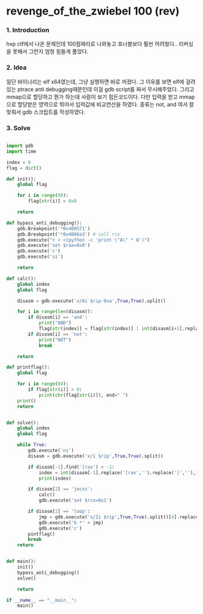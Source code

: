 revenge_of_the_zwiebel 100 (rev)
=============

### 1. Introduction

hxp ctf에서 나온 문제인데 100점짜리로 나와놓고 포너블보다 훨씬 어려웠다.. 리버싱을 못해서 그런지 엄청 힘들게 풀었다. 

### 2. Idea

일단 바이너리는 elf x64였는데, 그냥 실행하면 바로 꺼졌다. 그 이유를 보면 elf에 걸려있는 ptrace anti debugging때문인데 이걸 gdb script를 짜서 무시해주었다.
그리고 mmap으로 할당하고 뭔가 하는데 사람이 보기 힘든코드이다. 다만 입력을 받고 mmap으로 할당받은 영역으로 뛰어서 입력값에 비교연산을 하였다. 종류는 not, and 여서 잘 맞춰서 gdb 스크립트를 작성하였다.

### 3. Solve
``` python

import gdb
import time

index = 0
flag = dict()

def init():
	global flag

	for i in range(80):
		flag[str(i)] = 0x0

	return

def bypass_anti_debugging():
	gdb.Breakpoint('*0x400571')
	gdb.Breakpoint('*0x4006a3') # call rcx
	gdb.execute("r < <(python -c 'print \"A\" * 8')")
	gdb.execute('set $rax=0x0')
	gdb.execute('c')
	gdb.execute('si')

	return

def calc():
	global index
	global flag

	disasm = gdb.execute('x/6i $rip-0xa',True,True).split()

	for i in range(len(disasm)):
		if disasm[i] == 'and':
			print("AND")
			flag[str(index)] = flag[str(index)] | int(disasm[i+1].replace('cl,',''),16)
		if disasm[i] == 'not':
			print("NOT")
			break

	return

def printflag():
	global flag

	for i in range(80):
		if flag[str(i)] > 0:
			print(chr(flag[str(i)]), end=" ")
	print()
	return


def solve():
	global index
	global flag

	while True:
		gdb.execute('ni')
		disasm = gdb.execute('x/i $rip',True,True).split()

		if disasm[-1].find('[rax') > -1:
			index = int(disasm[-1].replace('[rax','').replace(']',''),16)
			print(index)

		if disasm[2] == 'jecxz':
			calc()
			gdb.execute('set $rcx=0x1')

		if disasm[2] == 'loop':
			jmp = gdb.execute('x/2i $rip',True,True).split()[4].replace(':','')
			gdb.execute('b *' + jmp)
			gdb.execute('c')
		pintflag()
		break
	return


def main():
	init()
	bypass_anti_debugging()
	solve()

	return

if __name__ == "__main__":
    main()


```

